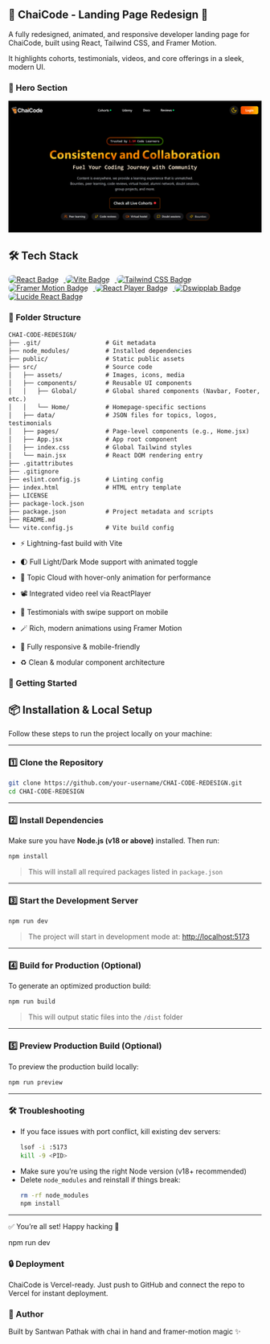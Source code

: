 ## 🧋 ChaiCode - Landing Page Redesign 🚀

A fully redesigned, animated, and responsive developer landing page for ChaiCode, built using React, Tailwind CSS, and Framer Motion.

It highlights cohorts, testimonials, videos, and core offerings in a sleek, modern UI.

### 🧋 Hero Section
![Hero Section](./public/readme-assets/hero.png)

## 🛠 Tech Stack

<p align="left">
  <a href="https://reactjs.org" target="_blank">
    <img src="https://img.shields.io/badge/React-18-blue?style=for-the-badge&logo=react" alt="React Badge" style="border-radius: 8px; margin-right: 10px;" />
  </a>

  <a href="https://vitejs.dev" target="_blank">
    <img src="https://img.shields.io/badge/Vite-Build-F7DF1E?style=for-the-badge&logo=vite" alt="Vite Badge" style="border-radius: 8px; margin-right: 10px;" />
  </a>

  <a href="https://tailwindcss.com" target="_blank">
    <img src="https://img.shields.io/badge/Tailwind_CSS-Utility--First-38B2AC?style=for-the-badge&logo=tailwind-css" alt="Tailwind CSS Badge" style="border-radius: 8px; margin-right: 10px;" />
  </a>

  <a href="https://www.framer.com/motion/" target="_blank">
    <img src="https://img.shields.io/badge/Framer--Motion-Animation-EF476F?style=for-the-badge&logo=framer" alt="Framer Motion Badge" style="border-radius: 8px; margin-right: 10px;" />
  </a>

  <a href="https://github.com/cookpete/react-player" target="_blank">
    <img src="https://img.shields.io/badge/React--Player-Video--Embed-4B5563?style=for-the-badge" alt="React Player Badge" style="border-radius: 8px; margin-right: 10px;" />
  </a>

  <a href="https://www.dswipplab.dev/" target="_blank">
    <img src="https://img.shields.io/badge/Dswipplab-Carousel-F97316?style=for-the-badge" alt="Dswipplab Badge" style="border-radius: 8px; margin-right: 10px;" />
  </a>

  <a href="https://lucide.dev" target="_blank">
    <img src="https://img.shields.io/badge/Lucide--React-Icon--Pack-0EA5E9?style=for-the-badge&logo=lucide" alt="Lucide React Badge" style="border-radius: 8px; margin-right: 10px;" />
  </a>
</p>





### 📁 Folder Structure

```
CHAI-CODE-REDESIGN/
├── .git/                  # Git metadata
├── node_modules/          # Installed dependencies
├── public/                # Static public assets
├── src/                   # Source code
│   ├── assets/            # Images, icons, media
│   ├── components/        # Reusable UI components
│   │   ├── Global/        # Global shared components (Navbar, Footer, etc.)
│   │   └── Home/          # Homepage-specific sections
│   ├── data/              # JSON files for topics, logos, testimonials
│   ├── pages/             # Page-level components (e.g., Home.jsx)
│   ├── App.jsx            # App root component
│   ├── index.css          # Global Tailwind styles
│   └── main.jsx           # React DOM rendering entry
├── .gitattributes
├── .gitignore
├── eslint.config.js       # Linting config
├── index.html             # HTML entry template
├── LICENSE
├── package-lock.json
├── package.json           # Project metadata and scripts
├── README.md
└── vite.config.js         # Vite build config
```




* ⚡ Lightning-fast build with Vite

* 🌓 Full Light/Dark Mode support with animated toggle

* 🧠 Topic Cloud with hover-only animation for performance

* 📽️ Integrated video reel via ReactPlayer

* 💬 Testimonials with swipe support on mobile

* 🪄 Rich, modern animations using Framer Motion

* 📱 Fully responsive & mobile-friendly

* ♻️ Clean & modular component architecture

### 🚀 Getting Started

## 📦 Installation & Local Setup

Follow these steps to run the project locally on your machine:

---

### 1️⃣ Clone the Repository

```bash
git clone https://github.com/your-username/CHAI-CODE-REDESIGN.git
cd CHAI-CODE-REDESIGN
```

---

### 2️⃣ Install Dependencies

Make sure you have **Node.js (v18 or above)** installed. Then run:

```bash
npm install
```

> This will install all required packages listed in `package.json`

---

### 3️⃣ Start the Development Server

```bash
npm run dev
```

> The project will start in development mode at:
> [http://localhost:5173](http://localhost:5173)

---

### 4️⃣ Build for Production (Optional)

To generate an optimized production build:

```bash
npm run build
```

> This will output static files into the `/dist` folder

---

### 5️⃣ Preview Production Build (Optional)

To preview the production build locally:

```bash
npm run preview
```

---

### 🛠 Troubleshooting

- If you face issues with port conflict, kill existing dev servers:
  ```bash
  lsof -i :5173
  kill -9 <PID>
  ```
- Make sure you’re using the right Node version (v18+ recommended)
- Delete `node_modules` and reinstall if things break:
  ```bash
  rm -rf node_modules
  npm install
  ```

---

✅ You’re all set! Happy hacking 🧠


npm run dev
### 🔒 Deployment

ChaiCode is Vercel-ready. Just push to GitHub and connect the repo to Vercel for instant deployment.

### 🧠 Author

Built by Santwan Pathak with chai in hand and framer-motion magic ✨
